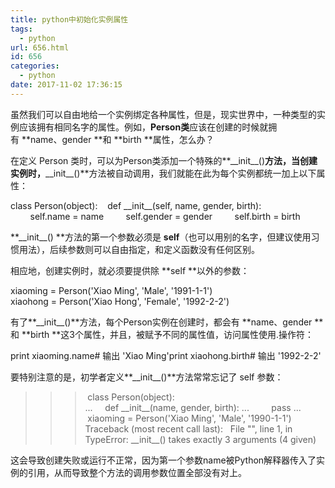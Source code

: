 ```yaml
---
title: python中初始化实例属性
tags:
  - python
url: 656.html
id: 656
categories:
  - python
date: 2017-11-02 17:36:15
---
```


虽然我们可以自由地给一个实例绑定各种属性，但是，现实世界中，一种类型的实例应该拥有相同名字的属性。例如，**Person类**应该在创建的时候就拥有 **name、gender **和 **birth **属性，怎么办？

在定义 Person 类时，可以为Person类添加一个特殊的**\_\_init\_\_()**方法，当创建实例时，**\_\_init\_\_()**方法被自动调用，我们就能在此为每个实例都统一加上以下属性：

class Person(object):    def \_\_init\_\_(self, name, gender, birth):
        self.name = name
        self.gender = gender
        self.birth = birth

**\_\_init\_\_() **方法的第一个参数必须是 **self**（也可以用别的名字，但建议使用习惯用法），后续参数则可以自由指定，和定义函数没有任何区别。

相应地，创建实例时，就必须要提供除 **self **以外的参数：

xiaoming = Person('Xiao Ming', 'Male', '1991-1-1')
xiaohong = Person('Xiao Hong', 'Female', '1992-2-2')

有了**\_\_init\_\_()**方法，每个Person实例在创建时，都会有 **name、gender **和 **birth **这3个属性，并且，被赋予不同的属性值，访问属性使用.操作符：

print xiaoming.name# 输出 'Xiao Ming'print xiaohong.birth# 输出 '1992-2-2'

要特别注意的是，初学者定义**\_\_init\_\_()**方法常常忘记了 self 参数：

>>> class Person(object):
...     def \_\_init\_\_(name, gender, birth):
...         pass
... 
>>> xiaoming = Person('Xiao Ming', 'Male', '1990-1-1')
Traceback (most recent call last):
  File "<stdin>", line 1, in <module>
TypeError: \_\_init\_\_() takes exactly 3 arguments (4 given)

这会导致创建失败或运行不正常，因为第一个参数name被Python解释器传入了实例的引用，从而导致整个方法的调用参数位置全部没有对上。